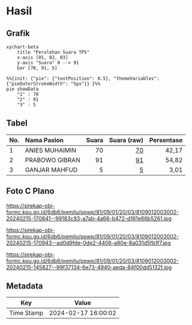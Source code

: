 # Hasil

## Grafik

```mermaid
xychart-beta
    title "Perolehan Suara TPS"
    x-axis [01, 02, 03]
    y-axis "Suara" 0 --> 91
    bar [70, 91, 5]
```

```mermaid
%%{init: {"pie": {"textPosition": 0.5}, "themeVariables": {"pieOuterStrokeWidth": "5px"}} }%%
pie showData
    "1" : 70
    "2" : 91
    "3" : 5
```

## Tabel

| No. | Nama Paslon    | Suara | Suara (raw) | Persentase |
|:--- |:-------------- | -----:| -----------:| ----------:|
| 1   | ANIES MUHAIMIN | 70    | [70][p-1]   | 42,17      |
| 2   | PRABOWO GIBRAN | 91    | [91][p-2]   | 54,82      |
| 3   | GANJAR MAHFUD  | 5     | [5][p-3]    | 3,01       |


[p-1]: https://github.com/gigit-pemilu/pemilu-2024-81-maluku/blob/main/pilpres/hitung-suara/sub/81-maluku/sub/09-buru-selatan/sub/01-namrole/sub/2003-lektama/sub/002-tps/sub/paslon-1.txt
[p-2]: https://github.com/gigit-pemilu/pemilu-2024-81-maluku/blob/main/pilpres/hitung-suara/sub/81-maluku/sub/09-buru-selatan/sub/01-namrole/sub/2003-lektama/sub/002-tps/sub/paslon-2.txt
[p-3]: https://github.com/gigit-pemilu/pemilu-2024-81-maluku/blob/main/pilpres/hitung-suara/sub/81-maluku/sub/09-buru-selatan/sub/01-namrole/sub/2003-lektama/sub/002-tps/sub/paslon-3.txt

## Foto C Plano

https://sirekap-obj-formc.kpu.go.id/6db6/pemilu/ppwp/81/09/01/20/03/8109012003002-20240215-170841--99183c93-a7ab-4a66-b472-d161e66b5261.jpg

https://sirekap-obj-formc.kpu.go.id/6db6/pemilu/ppwp/81/09/01/20/03/8109012003002-20240215-170943--ad0d9fde-0de2-4406-a80e-8a031d5fb1f7.jpg

https://sirekap-obj-formc.kpu.go.id/6db6/pemilu/ppwp/81/09/01/20/03/8109012003002-20240215-145827--99f37134-6e73-4940-aeda-84f00dd5132f.jpg


## Metadata

| Key        | Value               |
| ---------- | ------------------- |
| Time Stamp | 2024-02-17 16:00:02 |



